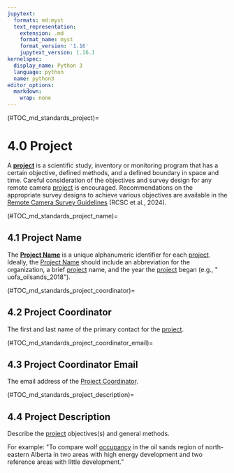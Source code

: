 ```yaml
---
jupytext:
  formats: md:myst
  text_representation:
    extension: .md
    format_name: myst
    format_version: '1.16'
    jupytext_version: 1.16.1
kernelspec:
  display_name: Python 3
  language: python
  name: python3
editor_options: 
  markdown: 
    wrap: none
---
```


(#TOC_md_standards_project)=

# 4.0 Project

A [**project**](/3_glossary/3_Glossary.md#project) is a scientific study, inventory or monitoring program that has a certain objective, defined methods, and a defined boundary in space and time. Careful consideration of the objectives and survey design for any remote camera [project](/3_glossary/3_Glossary.md#project) is encouraged. Recommendations on the appropriate survey designs to achieve various objectives are available in the [Remote Camera Survey Guidelines](https://ab-rcsc.github.io/RCSC-WildCAM_Remote-Camera-Survey-Guidelines-and-Metadata-Standards/1_survey-guidelines/1_0.1_Citation-and-Info.html) (RCSC et al., 2024).

(#TOC_md_standards_project_name)=

## 4.1 Project Name

The [**Project Name**](/3_glossary/3_Glossary.md#project_name) is a unique alphanumeric identifier for each [project](/3_glossary/3_Glossary.md#project). Ideally, the [Project Name](/3_glossary/3_Glossary.md#project_name) should include an abbreviation for the organization, a brief [project](/3_glossary/3_Glossary.md#project) name, and the year the [project](/3_glossary/3_Glossary.md#project) began (e.g., " uofa_oilsands_2018").

(#TOC_md_standards_project_coordinator)=

## 4.2 Project Coordinator

The first and last name of the primary contact for the [project](/3_glossary/3_Glossary.md#project).

(#TOC_md_standards_project_coordinator_email)=

## 4.3 Project Coordinator Email

The email address of the [Project Coordinator](/3_glossary/3_Glossary.md#project_coordinator).

(#TOC_md_standards_project_description)=

## 4.4 Project Description

Describe the [project](/3_glossary/3_Glossary.md#project) objectives(s) and general methods.

For example: "To compare wolf [occupancy](/3_glossary/3_Glossary.md#occupancy) in the oil sands region of north-eastern Alberta in two areas with high energy development and two reference areas with little development.”
